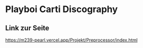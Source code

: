 # Playboi Carti Discography

## Link zur Seite

https://m239-pearl.vercel.app/Projekt/Preprocessor/index.html